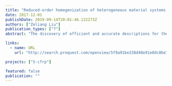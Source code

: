 ```yaml
---
title: "Reduced-order homogenization of heterogeneous material systems: from viscoelasticity to nonlinear elasto-plastic softening material"
date: 2017-12-01
publishDate: 2019-09-14T20:01:46.122273Z
authors: ["Zeliang Liu"]
publication_types: ["7"]
abstract: "The discovery of efficient and accurate descriptions for the macroscopic constitutive behavior of heterogeneous materials with complex microstructure remains an outstanding challenge in mechanics. On the one hand, great accuracy can be achieved by modeling small domains of a material including all the details in the microstructure, however, at the expense of a large computational cost. On the other hand, efficient descriptions of the macroscopic material behavior can be obtained by empirical constitutive laws, at the expense of a tedious calibration process and limited accuracy. The challenge is in finding an optimal balance between preserving enough small-scale detail and keeping the computational expense low, without the need for empirically calibrated models. Based on the Lippmann-Schwinger integral equation, two novel reduced-order homogenization methods have been developed in this dissertation."

links:
  - name: URL
    url: "http://search.proquest.com/openview/5f9a91be338d48e91e8dc8be783480ed/1?pq-origsite=gscholar&cbl=18750&diss=y"

projects: ["5-cfrp"]

featured: false
publication: ""
---
```


